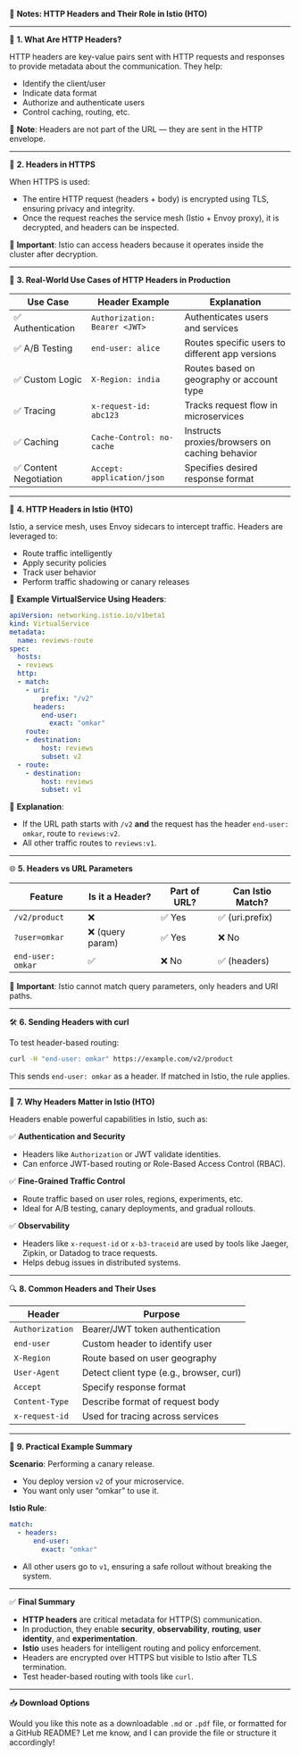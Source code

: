 📘 **Notes: HTTP Headers and Their Role in Istio (HTO)**

---

📌 **1. What Are HTTP Headers?**

HTTP headers are key-value pairs sent with HTTP requests and responses to provide metadata about the communication. They help:
- Identify the client/user
- Indicate data format
- Authorize and authenticate users
- Control caching, routing, etc.

🔗 **Note**: Headers are not part of the URL — they are sent in the HTTP envelope.

---

🔐 **2. Headers in HTTPS**

When HTTPS is used:
- The entire HTTP request (headers + body) is encrypted using TLS, ensuring privacy and integrity.
- Once the request reaches the service mesh (Istio + Envoy proxy), it is decrypted, and headers can be inspected.

📌 **Important**: Istio can access headers because it operates inside the cluster after decryption.

---

🧪 **3. Real-World Use Cases of HTTP Headers in Production**

| **Use Case**          | **Header Example**                  | **Explanation**                                      |
|-----------------------|-------------------------------------|-----------------------------------------------------|
| ✅ Authentication      | `Authorization: Bearer <JWT>`       | Authenticates users and services                    |
| ✅ A/B Testing         | `end-user: alice`                  | Routes specific users to different app versions     |
| ✅ Custom Logic        | `X-Region: india`                  | Routes based on geography or account type           |
| ✅ Tracing             | `x-request-id: abc123`             | Tracks request flow in microservices                |
| ✅ Caching             | `Cache-Control: no-cache`          | Instructs proxies/browsers on caching behavior      |
| ✅ Content Negotiation | `Accept: application/json`          | Specifies desired response format                   |

---

🚦 **4. HTTP Headers in Istio (HTO)**

Istio, a service mesh, uses Envoy sidecars to intercept traffic. Headers are leveraged to:
- Route traffic intelligently
- Apply security policies
- Track user behavior
- Perform traffic shadowing or canary releases

🔧 **Example VirtualService Using Headers**:

```yaml
apiVersion: networking.istio.io/v1beta1
kind: VirtualService
metadata:
  name: reviews-route
spec:
  hosts:
  - reviews
  http:
  - match:
    - uri:
        prefix: "/v2"
      headers:
        end-user:
          exact: "omkar"
    route:
    - destination:
        host: reviews
        subset: v2
  - route:
    - destination:
        host: reviews
        subset: v1
```

🧠 **Explanation**:
- If the URL path starts with `/v2` **and** the request has the header `end-user: omkar`, route to `reviews:v2`.
- All other traffic routes to `reviews:v1`.

---

🌐 **5. Headers vs URL Parameters**

| **Feature**         | **Is it a Header?** | **Part of URL?** | **Can Istio Match?** |
|---------------------|---------------------|------------------|----------------------|
| `/v2/product`       | ❌                  | ✅ Yes           | ✅ (uri.prefix)      |
| `?user=omkar`      | ❌ (query param)    | ✅ Yes           | ❌ No                |
| `end-user: omkar`  | ✅                  | ❌ No            | ✅ (headers)         |

🔴 **Important**: Istio cannot match query parameters, only headers and URI paths.

---

🛠 **6. Sending Headers with curl**

To test header-based routing:

```bash
curl -H "end-user: omkar" https://example.com/v2/product
```

This sends `end-user: omkar` as a header. If matched in Istio, the rule applies.

---

🧠 **7. Why Headers Matter in Istio (HTO)**

Headers enable powerful capabilities in Istio, such as:

✅ **Authentication and Security**
- Headers like `Authorization` or JWT validate identities.
- Can enforce JWT-based routing or Role-Based Access Control (RBAC).

✅ **Fine-Grained Traffic Control**
- Route traffic based on user roles, regions, experiments, etc.
- Ideal for A/B testing, canary deployments, and gradual rollouts.

✅ **Observability**
- Headers like `x-request-id` or `x-b3-traceid` are used by tools like Jaeger, Zipkin, or Datadog to trace requests.
- Helps debug issues in distributed systems.

---

🔍 **8. Common Headers and Their Uses**

| **Header**         | **Purpose**                                     |
|--------------------|------------------------------------------------|
| `Authorization`    | Bearer/JWT token authentication                |
| `end-user`         | Custom header to identify user                 |
| `X-Region`         | Route based on user geography                  |
| `User-Agent`       | Detect client type (e.g., browser, curl)       |
| `Accept`           | Specify response format                        |
| `Content-Type`     | Describe format of request body                |
| `x-request-id`     | Used for tracing across services               |

---

🧰 **9. Practical Example Summary**

**Scenario**: Performing a canary release.
- You deploy version `v2` of your microservice.
- You want only user “omkar” to use it.

**Istio Rule**:
```yaml
match:
  - headers:
      end-user:
        exact: "omkar"
```

- All other users go to `v1`, ensuring a safe rollout without breaking the system.

---

✅ **Final Summary**

- **HTTP headers** are critical metadata for HTTP(S) communication.
- In production, they enable **security**, **observability**, **routing**, **user identity**, and **experimentation**.
- **Istio** uses headers for intelligent routing and policy enforcement.
- Headers are encrypted over HTTPS but visible to Istio after TLS termination.
- Test header-based routing with tools like `curl`.

---

📥 **Download Options**

Would you like this note as a downloadable `.md` or `.pdf` file, or formatted for a GitHub README? Let me know, and I can provide the file or structure it accordingly!
